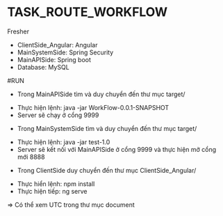 # TASK_ROUTE_WORKFLOW
Fresher

* ClientSide_Angular: Angular
* MainSystemSide: Spring Security
* MainAPISide: Spring boot
* Database: MySQL

#RUN

- Trong MainAPISide tìm và duy chuyển đến thư mục target/
 + Thực hiện lệnh: java -jar WorkFlow-0.0.1-SNAPSHOT
 + Server sẽ chạy ở cổng 9999
 
- Trong MainSystemSide tìm và duy chuyển đến thư mục target/
 + Thực hiện lệnh: java -jar test-1.0
 + Server sẽ kết nối với MainAPISide ở cổng 9999 và thực hiện mở cổng mới 8888
 
- Trong ClientSide duy chuyển đến thư mục ClientSide_Angular/
 + Thực hiển lệnh: npm install
 + Thực hiện tiếp: ng serve
 
 => Có thể xem UTC trong thư mục document
